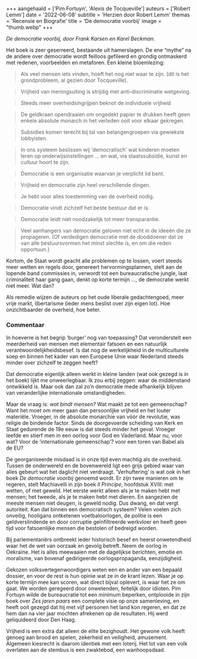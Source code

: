 +++
aangehaald = ['Pim Fortuyn', 'Alexis de Tocqueville']
auteurs = ['Robert Lemm']
date = '2022-06-08'
subtitle = 'Herzien door Robert Lemm'
themas = 'Recensie en Biografie'
title = 'De democratie voorbij'
image = "thumb.webp"
+++

_De democratie voorbij, door Frank Karsen en Karel Beckman._

Het boek is zeer geserreerd, bestaande uit hamerslagen. De ene “mythe” na de andere over democratie wordt feilloos gefileerd en grondig ontmaskerd met redenen, voorbeelden en metaforen. Een kleine bloemlezing:

>Als veel mensen iets vinden, hoeft het nog niet waar te zijn. (dit is het grondprobleem, al gezien door Tocqueville).

>Vrijheid van meningsuiting is strijdig met anti-discriminatie wetgeving.

>Steeds meer overheidsingrijpen beknot de individuele vrijheid

>De geldkraan opendraaien om ongedekt papier te drukken heeft geen enkele absolute monarch in het verleden ooit voor elkaar gekregen.

>Subsidies komen terecht bij tal van belangengroepen via gewiekste lobbyisten.

>In ons systeem beslissen wij ‘democratisch’ wat kinderen moeten leren op onderwijsinstellingen … en wat, via staatssubsidie,  kunst en cultuur hoort te zijn.

>Democratie is een organisatie waarvan je verplicht lid bent.

>Vrijheid en democratie zijn heel verschillende dingen.

>Je hebt voor alles toestemming van de overheid nodig.

>Democratie vindt zichzelf het beste bestuur dat er is.

>Democratie leidt niet noodzakelijk tot meer transparantie.

>Veel aanhangers van democratie geloven niet echt in de ideeën die ze propageren. (Of verdedigen democratie met de dooddoener dat ze van alle bestuursvormen het minst slechte is, en om die reden opportuun.)

Kortom, de Staat wordt geacht alle problemen op te lossen, voert steeds meer wetten en regels door, genereert hervormingsplannen, stelt  aan de lopende band commissies in, verwordt tot een bureaucratische jungle, laat criminaliteit haar gang gaan, denkt op korte termijn …, de democratie werkt niet meer. Wat dan?

Als remedie wijzen de auteurs op het oude liberale gedachtengoed, meer vrije markt, libertarisme (ieder mens beslist over zijn eigen lot). Hoe onzichtbaarder de overheid, hoe beter.


### Commentaar

In hoeverre is het begrip ‘burger’ nog van toepassing? Dat veronderstelt een meerderheid van mensen met elementair fatsoen en een natuurlijk verantwoordelijkheidsbesef. Is dat nog de werkelijkheid in de multiculturele soep en binnen het kader van een Europese Unie waar Nederland steeds minder over zichzelf te zeggen heeft?  

Dat democratie eigenlijk alleen werkt in kleine landen (wat ook gezegd is in het boek) lijkt me onweerlegbaar. Ik zou erbij zeggen: waar de middenstand ontwikkeld is. Maar ook dan zal zo’n democratie mede afhankelijk blijven van veranderlijke internationale omstandigheden.

Maar de vraag is: _wat bindt mensen?_ Wat maakt ze tot een gemeenschap? Want het moet om meer gaan dan persoonlijke vrijheid en het louter materiële. Vroeger, in de absolute monarchie van vóór de revolutie, was religie de bindende factor. Sinds de doorgevoerde scheiding van Kerk en Staat gedurende de 19e eeuw is dat steeds minder het geval. Vroeger leefde en stierf men in een oorlog voor God en Vaderland. Maar nu, voor wat? Voor de ‘internationale gemeenschap’? voor een toren van Babel als de EU?

De georganiseerde misdaad is in onze tijd even machtig als de overheid. Tussen de onderwereld en de bovenwereld ligt een grijs gebied waar van alles gebeurt wat het daglicht niet verdraagt. ‘Verhuftering’ is wat ook in het boek _De democratie voorbij_ genoemd wordt. Er zijn twee manieren om te regeren, stelt Machiavelli in zijn boek _Il Principe_, hoofdstuk XVIII: met wetten, of met geweld. Het eerste werkt alleen als je te maken hebt met mensen; het tweede, als je te maken hebt met dieren. En aangezien de meeste mensen niet deugen, is geweld nodig. Dus dwang, en dat vergt autoriteit. Kan dat binnen een democratisch systeem?  Velen voelen zich onveilig, hooligans ontketenen voetbaloorlogen, de politie is een geldverslindende en door corruptie geïnfiltreerde werkvloer en heeft geen tijd voor fatsoenlijke mensen die bestolen of bedreigd worden.

Bij parlementariërs ontbreekt ieder historisch besef en heerst onwetendheid waar het de wet van oorzaak en gevolg betreft. Neem de oorlog in Oekraïne. Het is alles meewaaien met de dagelijkse berichten, emotie en moralisme, van bovenaf gedirigeerde oorlogspropaganda, eenzijdigheid. 

Gekozen volksvertegenwoordigers weten een en ander van een bepaald dossier, en voor de rest is hun opinie wat ze in de krant lezen. Waar je op korte termijn mee kan scoren, wat  direct bijval oplevert, is waar het ze om gaat. We worden geregeerd door onwetenden, feitelijk door idioten. Pim Fortuyn wilde de bureaucratie tot een minimum beperken, ontplooide in zijn boek over _Zes jaren paars_ een complete visie op onze samenleving, en heeft ooit gezegd dat hij met vijf personen het land kon regeren, en dat ze hem dan na vier jaar mochten afrekenen op de resultaten. Hij werd geliquideerd door Den Haag.

Vrijheid is een extra dat alleen de elite bezighoudt.  Het gewone volk heeft genoeg aan brood en spelen, zekerheid en veiligheid, amusement. Algemeen kiesrecht is daarom identiek met een loterij. Het lot van een volk overlaten aan de stembus is een zwaktebod, een wanhoopsdaad.
